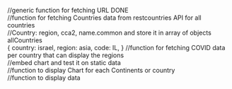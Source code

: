 
//generic function for fetching URL      DONE  
//function for fetching Countries data from restcountries API for all countries  
//Country: region, cca2, name.common and store it in array of objects  
allCountries  
{
 country: israel,
 region: asia,
 code: IL,
}
//function for fetching COVID data per country that can display the regions   
//embed chart and test it on static data  
//function to display Chart for each Continents or country  
//function to display data  